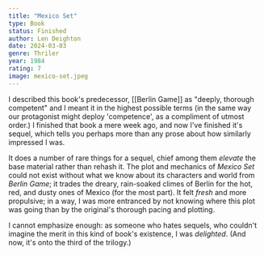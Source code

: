 ```yaml
---
title: "Mexico Set"
type: Book
status: Finished
author: Len Deighton
date: 2024-03-03
genre: Thriler
year: 1984
rating: 7
image: mexico-set.jpeg
---
```


I described this book's predecessor, [[Berlin Game]] as "deeply, thorough competent" and I meant it in the highest possible terms (in the same way our protagonist might deploy 'competence', as a compliment of utmost order.) I finished that book a mere week ago, and now I've finished it's sequel, which tells you perhaps more than any prose about how similarly impressed I was.

It does a number of rare things for a sequel, chief among them _elevate_ the base material rather than rehash it. The plot and mechanics of _Mexico Set_ could not exist without what we know about its characters and world from _Berlin Game_; it trades the dreary, rain-soaked climes of Berlin for the hot, red, and dusty ones of Mexico (for the most part). It felt _fresh_ and more propulsive; in a way, I was more entranced by not knowing where this plot was going than by the original's thorough pacing and plotting.

I cannot emphasize enough: as someone who hates sequels, who couldn't imagine the merit in this kind of book's existence, I was _delighted_. (And now, it's onto the third of the trilogy.)
